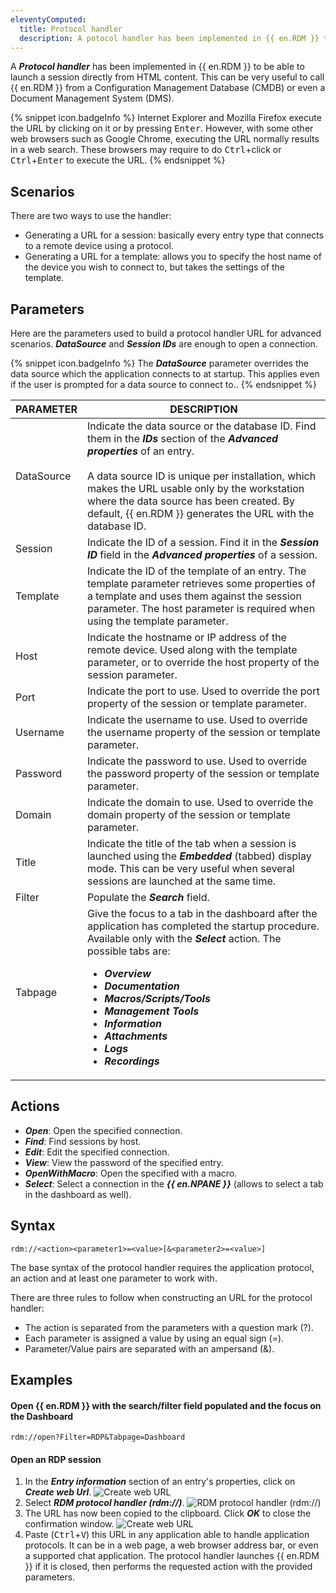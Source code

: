 ```yaml
---
eleventyComputed:
  title: Protocol handler
  description: A potocol handler has been implemented in {{ en.RDM }} to be able to launch a session directly from HTML content.
---
```

A ***Protocol handler*** has been implemented in {{ en.RDM }} to be able to launch a session directly from HTML content. This can be very useful to call {{ en.RDM }} from a Configuration Management Database (CMDB) or even a Document Management System (DMS).

{% snippet icon.badgeInfo %}
Internet Explorer and Mozilla Firefox execute the URL by clicking on it or by pressing <kbd>Enter</kbd>. However, with some other web browsers such as Google Chrome, executing the URL normally results in a web search. These browsers may require to do <kbd>Ctrl</kbd>+click or <kbd>Ctrl</kbd>+<kbd>Enter</kbd> to execute the URL.
{% endsnippet %}

## Scenarios
There are two ways to use the handler:
* Generating a URL for a session: basically every entry type that connects to a remote device using a protocol.
* Generating a URL for a template: allows you to specify the host name of the device you wish to connect to, but takes the settings of the template.

## Parameters
Here are the parameters used to build a protocol handler URL for advanced scenarios. ***DataSource*** and ***Session IDs*** are enough to open a connection.

{% snippet icon.badgeInfo %}
The ***DataSource*** parameter overrides the data source which the application connects to at startup. This applies even if the user is prompted for a data source to connect to..
{% endsnippet %}

| PARAMETER  | DESCRIPTION |
|------------|-------------|
| DataSource | Indicate the data source or the database ID. Find them in the ***IDs*** section of the ***Advanced properties*** of an entry.<br><br>A data source ID is unique per installation, which makes the URL usable only by the workstation where the data source has been created. By default, {{ en.RDM }} generates the URL with the database ID. |
| Session    | Indicate the ID of a session. Find it in the ***Session ID*** field in the ***Advanced properties*** of a session. |
| Template   | Indicate the ID of the template of an entry. The template parameter retrieves some properties of a template and uses them against the session parameter. The host parameter is required when using the template parameter. |
| Host       | Indicate the hostname or IP address of the remote device. Used along with the template parameter, or to override the host property of the session parameter. |
| Port       | Indicate the port to use. Used to override the port property of the session or template parameter. |
| Username   | Indicate the username to use. Used to override the username property of the session or template parameter. |
| Password   | Indicate the password to use. Used to override the password property of the session or template parameter. |
| Domain     | Indicate the domain to use. Used to override the domain property of the session or template parameter. |
| Title      | Indicate the title of the tab when a session is launched using the ***Embedded*** (tabbed) display mode. This can be very useful when several sessions are launched at the same time. |
| Filter     | Populate the ***Search*** field. |
| Tabpage    | Give the focus to a tab in the dashboard after the application has completed the startup procedure. Available only with the ***Select*** action. The possible tabs are:<ul><li>***Overview***</li><li>***Documentation***</li><li>***Macros/Scripts/Tools***</li><li>***Management Tools***</li><li>***Information***</li><li>***Attachments***</li><li>***Logs***</li><li>***Recordings***</li></ul> |

## Actions
* ***Open***: Open the specified connection.
* ***Find***: Find sessions by host.
* ***Edit***: Edit the specified connection.
* ***View***: View the password of the specified entry.
* ***OpenWithMacro***: Open the specified with a macro.
* ***Select***: Select a connection in the ***{{ en.NPANE }}*** (allows to select a tab in the dashboard as well).

## Syntax
`rdm://<action><parameter1>=<value>[&<parameter2>=<value>]`

The base syntax of the protocol handler requires the application protocol, an action and at least one parameter to work with.

There are three rules to follow when constructing an URL for the protocol handler:
* The action is separated from the parameters with a question mark (?).
* Each parameter is assigned a value by using an equal sign (=).
* Parameter/Value pairs are separated with an ampersand (&).

## Examples

#### Open {{ en.RDM }} with the search/filter field populated and the focus on the Dashboard
`rdm://open?Filter=RDP&Tabpage=Dashboard`

#### Open an RDP session

1. In the ***Entry information*** section of an entry's properties, click on ***Create web Url***.
![Create web URL](https://cdnweb.devolutions.net/docs/RDMW2029_2024_1.png)
1. Select ***RDM protocol handler (rdm://)***.
![RDM protocol handler (rdm://)](https://cdnweb.devolutions.net/docs/RDMW2030_2024_1.png)
1. The URL has now been copied to the clipboard. Click ***OK*** to close the confirmation window.
![Create web URL](https://cdnweb.devolutions.net/docs/RDMW2031_2024_1.png)
1. Paste (<kbd>Ctrl</kbd>+<kbd>V</kbd>) this URL in any application able to handle application protocols. It can be in a web page, a web browser address bar, or even a supported chat application. The protocol handler launches {{ en.RDM }} if it is closed, then performs the requested action with the provided parameters.